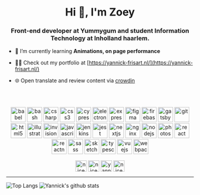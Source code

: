 <h1 align="center">Hi 👋, I'm Zoey</h1>
<h3 align="center">Front-end developer at Yummygum and student Information Technology at Inholland haarlem.</h3>

- 🌱 I’m currently learning **Animations, on page performance**

- 👨‍💻 Check out my portfolio at [https://yannick-frisart.nl/](https://yannick-frisart.nl/)

- :globe_with_meridians: Open translate and review content via [crowdin](https://crowdin.com/profile/niceyannick)

</br>
</br>

<p align="center">
  <img
    src="https://www.vectorlogo.zone/logos/babeljs/babeljs-icon.svg"
    alt="babel"
    width="40"
    height="40"
  />
  <img
    src="https://www.vectorlogo.zone/logos/gnu_bash/gnu_bash-icon.svg"
    alt="bash"
    width="40"
    height="40"
  />
  <img
    src="https://devicons.github.io/devicon/devicon.git/icons/csharp/csharp-original.svg"
    alt="csharp"
    width="40"
    height="40"
  />
  <img
    src="https://devicons.github.io/devicon/devicon.git/icons/css3/css3-original-wordmark.svg"
    alt="css3"
    width="40"
    height="40"
  />
  <img
    src="https://i.ibb.co/CWQq8gw/cypress.webp"
    alt="cypress"
    width="40"
    height="40"
  />
  <img
    src="https://devicons.github.io/devicon/devicon.git/icons/electron/electron-original.svg"
    alt="electron"
    width="40"
    height="40"
  />
  <img
    src="https://devicons.github.io/devicon/devicon.git/icons/express/express-original-wordmark.svg"
    alt="express"
    width="40"
    height="40"
  />
  <img
    src="https://www.vectorlogo.zone/logos/figma/figma-icon.svg"
    alt="figma"
    width="40"
    height="40"
  />
  <img
    src="https://www.vectorlogo.zone/logos/firebase/firebase-icon.svg"
    alt="firebase"
    width="40"
    height="40"
  />
  <img
    src="https://www.vectorlogo.zone/logos/gatsbyjs/gatsbyjs-icon.svg"
    alt="gatsby"
    width="40"
    height="40"
  />
  <img
    src="https://www.vectorlogo.zone/logos/git-scm/git-scm-icon.svg"
    alt="git"
    width="40"
    height="40"
  />
  </br>
  <img
    src="https://devicons.github.io/devicon/devicon.git/icons/html5/html5-original-wordmark.svg"
    alt="html5"
    width="40"
    height="40"
  />
  <img
    src="https://www.vectorlogo.zone/logos/adobe_illustrator/adobe_illustrator-icon.svg"
    alt="illustrator"
    width="40"
    height="40"
  />
  <img
    src="https://www.vectorlogo.zone/logos/invisionapp/invisionapp-icon.svg"
    alt="invision"
    width="40"
    height="40"
  />
  <img
    src="https://devicons.github.io/devicon/devicon.git/icons/javascript/javascript-original.svg"
    alt="javascript"
    width="40"
    height="40"
  />
  <img
    src="https://www.vectorlogo.zone/logos/jenkins/jenkins-icon.svg"
    alt="jenkins"
    width="40"
    height="40"
  />
  <img
    src="https://i.ibb.co/Yj6p14L/jest.png"
    alt="jest"
    width="40"
    height="40"
  />
  <img
    src="https://cdn.worldvectorlogo.com/logos/nextjs-3.svg"
    alt="nextjs"
    width="40"
    height="40"
  />
  <img
    src="https://devicons.github.io/devicon/devicon.git/icons/nginx/nginx-original.svg"
    alt="nginx"
    width="40"
    height="40"
  />
  <img
    src="https://devicons.github.io/devicon/devicon.git/icons/nodejs/nodejs-original-wordmark.svg"
    alt="nodejs"
    width="40"
    height="40"
  />
  <img
    src="https://devicons.github.io/devicon/devicon.git/icons/photoshop/photoshop-plain.svg"
    alt="photoshop"
    width="40"
    height="40"
  />
  <img
    src="https://devicons.github.io/devicon/devicon.git/icons/react/react-original-wordmark.svg"
    alt="react"
    width="40"
    height="40"
  />
  </br>
  <img
    src="https://reactnative.dev/img/header_logo.svg"
    alt="reactnative"
    width="40"
    height="40"
  />
  <img
    src="https://devicons.github.io/devicon/devicon.git/icons/sass/sass-original.svg"
    alt="sass"
    width="40"
    height="40"
  />
  <img
    src="https://www.vectorlogo.zone/logos/sketchapp/sketchapp-icon.svg"
    alt="sketch"
    width="40"
    height="40"
  />
  <img
    src="https://devicons.github.io/devicon/devicon.git/icons/typescript/typescript-original.svg"
    alt="typescript"
    width="40"
    height="40"
  />
  <img
    src="https://devicons.github.io/devicon/devicon.git/icons/vuejs/vuejs-original-wordmark.svg"
    alt="vuejs"
    width="40"
    height="40"
  />
  <img
    src="https://devicons.github.io/devicon/devicon.git/icons/webpack/webpack-original.svg"
    alt="webpack"
    width="40"
    height="40"
  />
</p>

<p align="center">
<a href="https://dev.to/niceyannick" target="blank"><img align="center" src="https://cdn.jsdelivr.net/npm/simple-icons@3.0.1/icons/dev-dot-to.svg" alt="niceyannick" height="30" width="30" /></a>
<a href="https://twitter.com/ZoeyFrisart" target="blank"><img align="center" src="https://cdn.jsdelivr.net/npm/simple-icons@3.0.1/icons/twitter.svg" alt="niceyannick" height="30" width="30" /></a>
<a href="https://linkedin.com/in/yannick-frisart" target="blank"><img align="center" src="https://cdn.jsdelivr.net/npm/simple-icons@3.0.1/icons/linkedin.svg" alt="yannick-frisart" height="30" width="30" /></a>
<a href="https://dribbble.com/niceyannick" target="blank"><img align="center" src="https://cdn.jsdelivr.net/npm/simple-icons@3.0.1/icons/dribbble.svg" alt="niceyannick" height="30" width="30" /></a>
</p>

---
![Top Langs](https://github-readme-stats.vercel.app/api/top-langs/?username=yannick1691&theme=radical)
![Yannick's github stats](https://github-readme-stats.vercel.app/api?username=yannick1691&theme=radical&show_icons=true&count_private=true)
